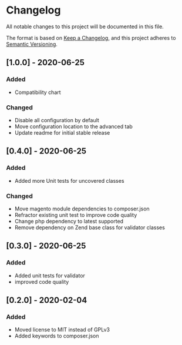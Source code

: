 # Changelog
All notable changes to this project will be documented in this file.

The format is based on [Keep a Changelog](https://keepachangelog.com/en/1.0.0),
and this project adheres to [Semantic Versioning](https://semver.org/spec/v2.0.0.html).

## [1.0.0] - 2020-06-25
### Added
- Compatibility chart
### Changed
- Disable all configuration by default
- Move configuration location to the advanced tab
- Update readme for initial stable release

## [0.4.0] - 2020-06-25
### Added
- Added more Unit tests for uncovered classes
### Changed
- Move magento module dependencies to composer.json
- Refractor existing unit test to improve code quality
- Change php dependency to latest supported
- Remove dependency on Zend base class for validator classes

## [0.3.0] - 2020-06-25
### Added
- Added unit tests for validator
- improved code quality

## [0.2.0] - 2020-02-04
### Added
- Moved license to MIT instead of GPLv3
- Added keywords to composer.json

